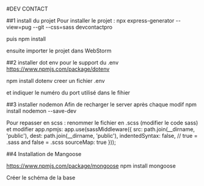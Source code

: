 #DEV CONTACT

##1 install du projet
Pour installer le projet :
npx express-generator --view=pug --git --css=sass devcontactpro


puis npm install

ensuite importer le projet dans WebStorm

##2 installer dot env pour le support du .env
https://www.npmjs.com/package/dotenv

npm install dotenv
creer un fichier .env

et indiquer le numéro du port utilisé dans le fihier

##3 installer nodemon
Afin de recharger le server après chaque modif
npm install nodemon --save-dev


Pour repasser en scss : renommer le fichier en .scss (modifier le code sass) et modifier app.npmjs:
app.use(sassMiddleware({
  src: path.join(__dirname, 'public'),
  dest: path.join(__dirname, 'public'),
  indentedSyntax: false, // true = .sass and false = .scss
  sourceMap: true
}));

##4 Installation de Mangoose

https://www.npmjs.com/package/mongoose
npm install mongoose

Créer le schéma de la base
